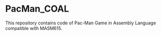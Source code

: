 # PacMan_COAL
This repository contains code of Pac-Man Game in Assembly Language compatible with MASM615.
